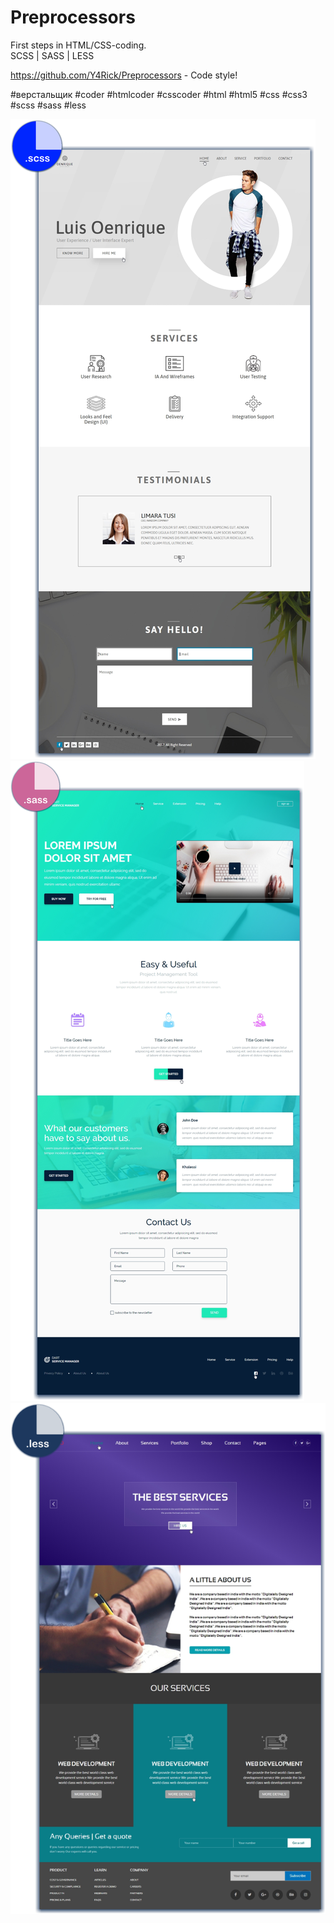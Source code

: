 # Preprocessors
First steps in HTML/CSS-coding.<br>
SCSS | SASS | LESS<br>

https://github.com/Y4Rick/Preprocessors - Code style!

#верстальщик #coder #htmlcoder #csscoder #html #html5 #css #css3 #scss #sass #less

![alt text](https://github.com/Y4Rick/Preprocessors/blob/master/scss_style.png)
![alt text](https://github.com/Y4Rick/Preprocessors/blob/master/sass_style.png)
![alt text](https://github.com/Y4Rick/Preprocessors/blob/master/less_style.png)
